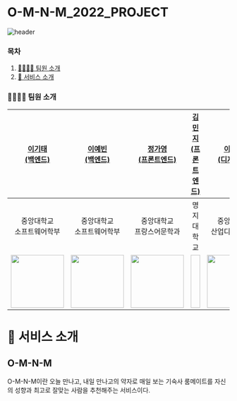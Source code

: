 # O-M-N-M_2022_PROJECT
![header](https://capsule-render.vercel.app/api?type=waving&color=1CDDAD&height=300&section=header&text=O-M-N-M&fontSize=90)

### 목차

1. [👨‍👨‍👧‍👦 팀원 소개](#-팀원-소개)
2. [🏫 서비스 소개](#-서비스-소개)




### 👨‍👩‍👦‍👦 팀원 소개

|[이기태<br>(백엔드)](https://github.com/kitaee)|[이예빈<br>(백엔드)](https://github.com/SL313)|[정가영<br>(프론트엔드)](https://github.com/wjdrkdud5)|[김민지<br>(프론트엔드)](https://github.com/wisdomin121)|[이효인<br>(디자이너)](https://github.com/lovv3517)|[박소현<br>(디자이너)](https://github.com/lavneder)|
|:---:|:---:|:---:|:---:|:---:|:---:|
|중앙대학교<br>소프트웨어학부|중앙대학교<br>소프트웨어학부|중앙대학교<br>프랑스어문학과|명지대학교<br>|중앙대학교<br>산업디자인전공|중앙대학교<br>국제물류학과|
|<img src="https://user-images.githubusercontent.com/50792985/178983085-f2699600-fd01-4806-9104-0993bc5182db.png" width = "120" height = "120">|<img src = "https://user-images.githubusercontent.com/50792985/178982430-e08ed4fd-53fa-4521-9b67-2dc5fa32bf1e.png" width = "120" height = "120">|<img src="https://user-images.githubusercontent.com/68368617/183899053-515b83c2-867e-4e1a-8e11-36502ba08c5b.png" width = "120" height = "120">|<img width = "120" height = "120">|<img src="https://user-images.githubusercontent.com/50792985/179223440-d082137f-bccc-4d2c-a4b3-71ae86ddfe2e.png" width = "120" height = "120">|<img src= "https://user-images.githubusercontent.com/50792985/186901474-2debd74b-e3c5-4908-9aed-1229d4532ec5.png" width = "120" height = "120">|



# 🏫 서비스 소개

## O-M-N-M
O-M-N-M이란 오늘 만나고, 내일 만나고의 약자로
매일 보는 기숙사 룸메이트를
자신의 성향과 최고로 잘맞는 사람을 추천해주는 서비스이다.

